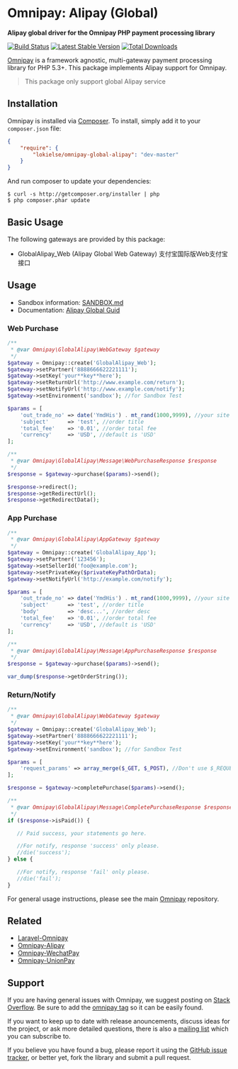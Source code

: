 # Omnipay: Alipay (Global)

**Alipay global driver for the Omnipay PHP payment processing library**

[![Build Status](https://travis-ci.org/lokielse/omnipay-global-alipay.png?branch=master)](https://travis-ci.org/lokielse/omnipay-global-alipay)
[![Latest Stable Version](https://poser.pugx.org/lokielse/omnipay-global-alipay/version.png)](https://packagist.org/packages/lokielse/omnipay-global-alipay)
[![Total Downloads](https://poser.pugx.org/lokielse/omnipay-global-alipay/d/total.png)](https://packagist.org/packages/lokielse/omnipay-global-alipay)

[Omnipay](https://github.com/omnipay/omnipay) is a framework agnostic, multi-gateway payment
processing library for PHP 5.3+. This package implements Alipay support for Omnipay.

> This package only support global Alipay service

## Installation

Omnipay is installed via [Composer](http://getcomposer.org/). To install, simply add it to your `composer.json` file:

```json
{
    "require": {
        "lokielse/omnipay-global-alipay": "dev-master"
    }
}
```

And run composer to update your dependencies:

    $ curl -s http://getcomposer.org/installer | php
    $ php composer.phar update

## Basic Usage

The following gateways are provided by this package:

* GlobalAlipay_Web (Alipay Global Web Gateway) 支付宝国际版Web支付宝接口

## Usage


* Sandbox information: [SANDBOX.md](SANDBOX.md)
* Documentation: [Alipay Global Guid](https://ds.alipay.com/fd-ij9mtflt/home.html)

### Web Purchase
```php
/**
 * @var Omnipay\GlobalAlipay\WebGateway $gateway
 */
$gateway = Omnipay::create('GlobalAlipay_Web');
$gateway->setPartner('8888666622221111');
$gateway->setKey('your**key**here');
$gateway->setReturnUrl('http://www.example.com/return');
$gateway->setNotifyUrl('http://www.example.com/notify');
$gateway->setEnvironment('sandbox'); //for Sandbox Test

$params = [
    'out_trade_no' => date('YmdHis') . mt_rand(1000,9999), //your site trade no, unique
    'subject'      => 'test', //order title
    'total_fee'    => '0.01', //order total fee
    'currency'     => 'USD', //default is 'USD'
];

/**
 * @var Omnipay\GlobalAlipay\Message\WebPurchaseResponse $response
 */
$response = $gateway->purchase($params)->send();

$response->redirect();
$response->getRedirectUrl();
$response->getRedirectData();

```

### App Purchase
```php
/**
 * @var Omnipay\GlobalAlipay\AppGateway $gateway
 */
$gateway = Omnipay::create('GlobalAlipay_App');
$gateway->setPartner('123456');
$gateway->setSellerId('foo@example.com');
$gateway->setPrivateKey($privateKeyPathOrData);
$gateway->setNotifyUrl('http://example.com/notify');

$params = [
    'out_trade_no' => date('YmdHis') . mt_rand(1000,9999), //your site trade no, unique
    'subject'      => 'test', //order title
    'body'         => 'desc...', //order desc
    'total_fee'    => '0.01', //order total fee
    'currency'     => 'USD', //default is 'USD'
];

/**
 * @var Omnipay\GlobalAlipay\Message\AppPurchaseResponse $response
 */
$response = $gateway->purchase($params)->send();

var_dump($response->getOrderString());
```

### Return/Notify
```php
/**
 * @var Omnipay\GlobalAlipay\WebGateway $gateway
 */
$gateway = Omnipay::create('GlobalAlipay_Web');
$gateway->setPartner('8888666622221111');
$gateway->setKey('your**key**here');
$gateway->setEnvironment('sandbox'); //for Sandbox Test

$params = [
    'request_params' => array_merge($_GET, $_POST), //Don't use $_REQUEST for may contain $_COOKIE
];

$response = $gateway->completePurchase($params)->send();

/**
 * @var Omnipay\GlobalAlipay\Message\CompletePurchaseResponse $response
 */
if ($response->isPaid()) {

   // Paid success, your statements go here.

   //For notify, response 'success' only please.
   //die('success');
} else {

   //For notify, response 'fail' only please.
   //die('fail');
}
```


For general usage instructions, please see the main [Omnipay](https://github.com/omnipay/omnipay)
repository.

## Related

- [Laravel-Omnipay](https://github.com/ignited/laravel-omnipay)
- [Omnipay-Alipay](https://github.com/lokielse/omnipay-alipay)
- [Omnipay-WechatPay](https://github.com/lokielse/omnipay-wechatpay)
- [Omnipay-UnionPay](https://github.com/lokielse/omnipay-unionpay)

## Support

If you are having general issues with Omnipay, we suggest posting on
[Stack Overflow](http://stackoverflow.com/). Be sure to add the
[omnipay tag](http://stackoverflow.com/questions/tagged/omnipay) so it can be easily found.

If you want to keep up to date with release anouncements, discuss ideas for the project,
or ask more detailed questions, there is also a [mailing list](https://groups.google.com/forum/#!forum/omnipay) which
you can subscribe to.

If you believe you have found a bug, please report it using the [GitHub issue tracker](https://github.com/lokielse/omnipay-global-alipay/issues),
or better yet, fork the library and submit a pull request.

